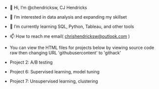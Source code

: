 - 👋 Hi, I’m @chendricksw, CJ Hendricks
- 👀 I’m interested in data analysis and expanding my skillset
- 🌱 I’m currently learning SQL, Python, Tableau, and other tools
- 📫 How to reach me email( chrishendricksw@outlook.com )

- You can view the HTML files for projects below by viewing source code raw then changing URL 'githubusercontent' to 'githack'
- Project 2: A/B testing 
- Project 6: Supervised learning, model tuning
- Project 7: Unsupervised learning, clustering
<!---
chendricksw/chendricksw is a ✨ special ✨ repository because its `README.md` (this file) appears on your GitHub profile.
You can click the Preview link to take a look at your changes.
--->
